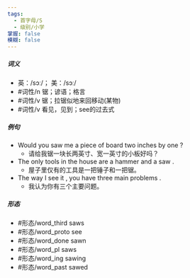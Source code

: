 ```yaml
---
tags:
  - 首字母/S
  - 级别/小学
掌握: false
模糊: false
---
```

##### 词义
- 英：/sɔː/； 美：/sɔː/
- #词性/n  锯；谚语；格言
- #词性/v  锯；拉锯似地来回移动(某物)
- #词性/v  看见，见到；see的过去式
##### 例句
- Would you saw me a piece of board two inches by one ?
	- 请给我锯一块长两英寸、宽一英寸的小板好吗？
- The only tools in the house are a hammer and a saw .
	- 屋子里仅有的工具是一把锤子和一把锯。
- The way I see it , you have three main problems .
	- 我认为你有三个主要问题。
##### 形态
- #形态/word_third saws
- #形态/word_proto see
- #形态/word_done sawn
- #形态/word_pl saws
- #形态/word_ing sawing
- #形态/word_past sawed
